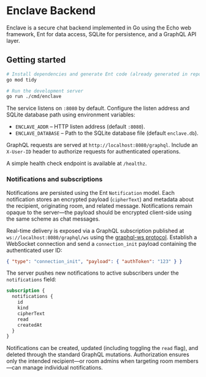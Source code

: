 # Enclave Backend

Enclave is a secure chat backend implemented in Go using the Echo web framework, Ent for data access, SQLite for persistence, and a GraphQL API layer.

## Getting started

```bash
# Install dependencies and generate Ent code (already generated in repo)
go mod tidy

# Run the development server
go run ./cmd/enclave
```

The service listens on `:8080` by default. Configure the listen address and SQLite database path using environment variables:

- `ENCLAVE_ADDR` – HTTP listen address (default `:8080`).
- `ENCLAVE_DATABASE` – Path to the SQLite database file (default `enclave.db`).

GraphQL requests are served at `http://localhost:8080/graphql`. Include an `X-User-ID` header to authorize requests for authenticated operations.

A simple health check endpoint is available at `/healthz`.

### Notifications and subscriptions

Notifications are persisted using the Ent `Notification` model. Each notification stores an encrypted payload (`cipherText`) and metadata about the recipient, originating room, and related message. Notifications remain opaque to the server—the payload should be encrypted client-side using the same scheme as chat messages.

Real-time delivery is exposed via a GraphQL subscription published at `ws://localhost:8080/graphql/ws` using the [graphql-ws protocol](https://github.com/apollographql/subscriptions-transport-ws/blob/master/PROTOCOL.md). Establish a WebSocket connection and send a `connection_init` payload containing the authenticated user ID:

```json
{ "type": "connection_init", "payload": { "authToken": "123" } }
```

The server pushes new notifications to active subscribers under the `notifications` field:

```graphql
subscription {
  notifications {
    id
    kind
    cipherText
    read
    createdAt
  }
}
```

Notifications can be created, updated (including toggling the `read` flag), and deleted through the standard GraphQL mutations. Authorization ensures only the intended recipient—or room admins when targeting room members—can manage individual notifications.
